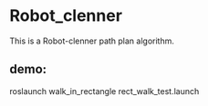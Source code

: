 # Robot_clenner
This is a Robot-clenner path plan algorithm.

## demo:
roslaunch walk_in_rectangle rect_walk_test.launch 
